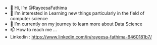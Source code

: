 - 👋 Hi, I’m @RayeesaFathima
- 👀 I’m interested in Learning new things particularly in the field of computer science 
- 🌱 I’m currently on my journey to learn more about Data Science
- 📫 How to reach me ... 
- Linkedin : https://www.linkedin.com/in/rayeesa-fathima-6460181b7/

<!---
RayeesaFathima/RayeesaFathima is a ✨ special ✨ repository because its `README.md` (this file) appears on your GitHub profile.
You can click the Preview link to take a look at your changes.
--->

